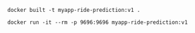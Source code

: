 
```
docker built -t myapp-ride-prediction:v1 .
```

```
docker run -it --rm -p 9696:9696 myapp-ride-prediction:v1
```

```
```